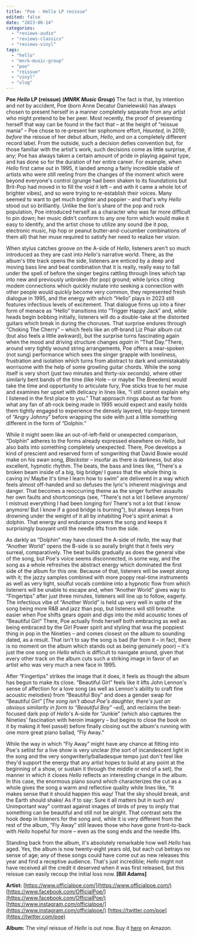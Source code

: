 ```yaml
---
title: "Poe - Hello LP reissue"
edited: false
date: "2023-06-14"
categories:
  - "reviews-audio"
  - "reviews-classics"
  - "reviews-vinyl"
tags:
  - "hello"
  - "mnrk-music-group"
  - "poe"
  - "reissue"
  - "vinyl"
  - "vlog"
---
```


**Poe** **_Hello_ LP (reissue)** **(_MNRK Music Group_)** The fact is that, by intention and not by accident, Poe (born Anne Decatur Danielewski) has always chosen to present herself in a manner completely separate from any artist who might pretend to be her peer. Most recently, the proof of presenting herself that way can be found in the fact that – at the height of “reissue mania” – Poe chose to re-present her sophomore effort, _Haunted_, in 2019; _before_ the reissue of her debut album, _Hello_, and on a completely different record label. From the outside, such a decision defies convention but, for those familiar with the artist's work, such decisions come as little surprise, if any; Poe has always taken a certain amount of pride in playing against type, and has done so for the duration of her entire career. For example, when _Hello_ first came out in 1995, it landed among a fairly incredible stable of artists who were still reeling from the changes of the moment which were beyond everyone's control (grunge had been shaken to its foundations but Brit-Pop had moved in to fill the void it left – and with it came a whole lot of brighter vibes), and so were trying to re-establish their voices. Many seemed to want to get much brighter and poppier – and that's why _Hello_ stood out so brilliantly. Unlike the lion's share of the pop and rock population, Poe introduced herself as a character who was far more difficult to pin down; her music didn't conform to any one form which would make it easy to identify, and the artist chose to utilize any sound (be it pop, electronic music, hip hop or peanut butter-and-cucumber combinations of them all) that her muse required to satisfy her need to realize her vision.

When stylus catches groove on the A-side of _Hello_, listeners aren't so much introduced as they are cast into _Hello_'s narrative world. There, as the album's title track opens the side, listeners are enticed by a deep and moving bass line and beat combination that it is really, really easy to fall under the spell of before the singer begins rattling through lines which tap into new and previously unbroken (for pop) ground; while lyrics citing modem connections which quickly mutate into seeking a connection with other people would quickly become very common, they represented fresh dialogue in 1995, and the energy with which “Hello” plays in 2023 still features infectious levels of excitement. That dialogue firms up into a finer form of menace as “Hello” transitions into “Trigger Happy Jack” and, while heads begin bobbing initially, listeners will do a double-take at the distorted guitars which break in during the choruses. That surprise endures through “Choking The Cherry” – which feels like an off-brand Liz Phair album cut (but also feels a little awkward), but the surprise turns fascinating again when the mood and driving structure changes _again_ in “That Day.”There, around very tightly wound string arrangements, Poe offers a near-spoken (not sung) performance which sees the singer grapple with loneliness, frustration and isolation which turns from abstract to dark and unmistakably worrisome with the help of some growling guitar chords. While the song itself is very short (just two minutes and thirty-six seconds), where other similarly bent bands of the time (like Hole – or maybe The Breeders) would take the time and opportunity to articulate fury, Poe sticks true to her muse and examines her upset with delicacy in lines like, “I still cannot explain why I listened in the first place to you.” That approach rings about as far from what any fan of alt-rock being made in 1995 would expect and easily holds them tightly engaged to experience the densely layered, trip-hoppy torment of “Angry Johnny” before wrapping the side with just a little something different in the form of “Dolphin.”

While it might seem like an out-of-left-field or unexpected comparison, “Dolphin” adheres to the forms already expressed elsewhere on _Hello_, but also baits into something completely unexpected. There, Poe develops a kind of prescient and reserved form of songwriting that David Bowie would make on his swan song, _Blackstar_ – insofar as there is darkness, but also excellent, hypnotic rhythm. The beats, the bass and lines like, “There's a broken beam inside of a big, big bridge/ I guess that the whole thing is caving in/ Maybe it's time I learn how to swim” are delivered in a way which feels almost off-handed and so defuses the lyric's inherent misgivings and danger. That becomes a reoccurring theme as the singer further assaults her own faults and shortcomings (see, “There's not a lot I believe anymore/ I mistrust everything I had been longing for/ There's not a lot that I know anymore/ But I know if a good bridge is burning”), but always keeps from drowning under the weight of it all by inhabiting Poe's spirit animal: a dolphin. That energy and endurance powers the song and keeps it surprisingly buoyant until the needle lifts from the side.

As darkly as “Dolphin” may have closed the A-side of _Hello_, the way that “Another World” opens the B-side is so aurally bright that it feels very surreal, comparatively. The beat builds gradually as does the general vibe of the song, but Poe's voice seems disconnected, in some way, and the song as a whole refreshes the abstract energy which dominated the first side of the album for this one. Because of that, listeners will be swept along with it; the jazzy samples combined with more poppy real-time instruments as well as very tight, soulful vocals combine into a hypnotic flow from which listeners will be unable to escape and, when “Another World” gives way to “Fingertips” after just three minutes, listeners will line up to follow, eagerly. The infectious vibe of “Another World” is held up very well in spite of the song being more R&B and jazz than pop, but listeners will still breathe easier when Poe shifts gears _again_ and digs into the mild acoustic tones of “Beautiful Girl” There, Poe actually finds herself both embracing as well as being embraced by the Girl Power spirit and styling that wsa the poppiest thing in pop in the Nineties – and comes closest on the album to sounding dated, as a result. That isn't to say the song is bad (far from it – in fact, there is no moment on the album which stands out as being genuinely poor) – it's just the one song on _Hello_ which is difficult to navigate around, given that every other track on the album cuts such a striking image in favor of an artist who was very much a new face in 1995.

After “Fingertips” strikes the image that it does, it feels as though the album has begun to make its close. “Beautiful Girl” feels like it lifts John Lennon's sense of affection for a love song (as well as Lennon's ability to craft fine acoustic melodies) from “Beautiful Boy” and does a gender swap for “Beautiful Girl” \[_The song isn't about Poe's daughter, there's just an obvious similarity in form to “Beautiful Boy” –ed_\], and reclaims the beat-focused dark pop of _Hello_'s A-side for “Junkie” (which also captures the Nineties' fascination with heroin imagery – but begins to close the book on it by making it feel passé) before finally closing out the album's running with one more great piano ballad, “Fly Away.”

While the way in which “Fly Away” might have any chance at fitting into Poe's setlist for a live show is very unclear (the sort of incandescent light in the song and the very songwriterly/balladesque tempo just don't feel like they'd support the energy that any artist hopes to build at any point at the beginning of a show, or sustain it through the middle or end of a set), the manner in which it closes _Hello_ reflects an interesting change in the album. In this case, the enormous piano sound which characterizes the cut as a whole gives the song a warm and reflective quality while lines like, “It makes sense that it should happen this way/ That the sky should break, and the Earth should shake/ As if to say: Sure it all matters but in such an/ Unimportant way” contrast against images of birds of prey to imply that something can be beautiful and still not be alright. That contrast sets the hook deep in listeners for the song and, while it is very different from the rest of the album, “Fly Away” still leaves those who have gone front-to-back with _Hello_ hopeful for more – even as the song ends and the needle lifts.

Standing back from the album, it's absolutely remarkable how well _Hello_ has aged. Yes, the album is now twenty-eight years old, but each cut betrays no sense of age; any of these songs could have come out as new releases this year and find a receptive audience. That's just incredible; _Hello_ might not have received all the credit it deserved when it was first released, but this reissue can easily recoup the initial loss now. **\[Bill Adams\]**

**Artist:** [https://www.officialpoe.com/](https://www.officialpoe.com/) [https://www.facebook.com/OfficialPoe/](https://www.facebook.com/OfficialPoe/) [https://www.instagram.com/officialpoe/](https://www.instagram.com/officialpoe/) [https://twitter.com/poe](https://twitter.com/poe)

**Album:** The vinyl reissue of _Hello_ is out now. Buy it [here](https://www.amazon.com/Hello-VINYL-Limited-2023-Gram/dp/B0C2ZNQLZK) on Amazon.
